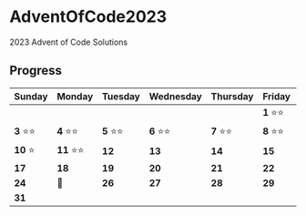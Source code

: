# AdventOfCode2023

2023 Advent of Code Solutions

## Progress

Sunday | Monday | Tuesday | Wednesday | Thursday | Friday | Saturday
------- | -------| ------- | ------- | -------| -------| -------
   |   |   |  |  |  | **1** :star::star: | **2** :star::star:   
 **3** :star::star: | **4** :star::star: | **5** :star::star: | **6** :star::star: | **7** :star::star:  | **8** :star::star: | **9** :star::star:
 **10** :star: | **11** :star::star: | **12**  | **13**  | **14**  | **15**  | **16**
 **17**  | **18**  | **19**  | **20**  | **21**  | **22**  | **23** 
  **24** | :christmas_tree: | **26** | **27** | **28** | **29** | **30**
  **31** |   |   |  |  |  |   